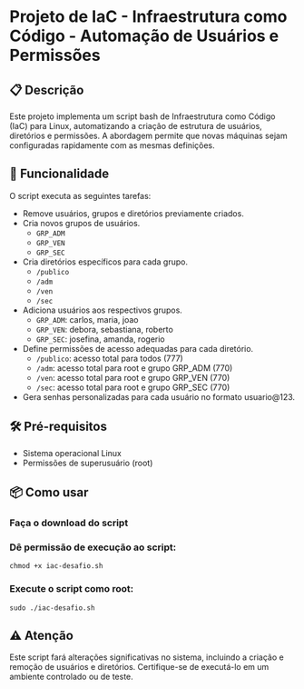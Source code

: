 # Projeto de IaC - Infraestrutura como Código - Automação de Usuários e Permissões

## 📋 Descrição
Este projeto implementa um script bash de Infraestrutura como Código (IaC) para Linux, automatizando a criação de estrutura de usuários, diretórios e permissões. A abordagem permite que novas máquinas sejam configuradas rapidamente com as mesmas definições.

## 🚀 Funcionalidade
O script executa as seguintes tarefas:
- Remove usuários, grupos e diretórios previamente criados.
- Cria novos grupos de usuários.
  - `GRP_ADM`
  - `GRP_VEN`
  - `GRP_SEC`
- Cria diretórios específicos para cada grupo.
  - `/publico`
  - `/adm`
  - `/ven`
  - `/sec`
- Adiciona usuários aos respectivos grupos.
  - `GRP_ADM`: carlos, maria, joao
  - `GRP_VEN`: debora, sebastiana, roberto
  - `GRP_SEC`: josefina, amanda, rogerio
- Define permissões de acesso adequadas para cada diretório.
  - `/publico`: acesso total para todos (777)
  - `/adm`: acesso total para root e grupo GRP_ADM (770)
  - `/ven`: acesso total para root e grupo GRP_VEN (770)
  - `/sec`: acesso total para root e grupo GRP_SEC (770)
- Gera senhas personalizadas para cada usuário no formato usuario@123.

## 🛠️ Pré-requisitos
- Sistema operacional Linux
- Permissões de superusuário (root)

## 📦 Como usar

### Faça o download do script

### Dê permissão de execução ao script:
```
chmod +x iac-desafio.sh
```
### Execute o script como root:
```
sudo ./iac-desafio.sh
```

## ⚠️ Atenção
Este script fará alterações significativas no sistema, incluindo a criação e remoção de usuários e diretórios. Certifique-se de executá-lo em um ambiente controlado ou de teste.